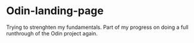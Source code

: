 # Odin-landing-page

Trying to strenghten my fundamentals. Part of my progress on doing a full runthrough of the Odin project again. 

